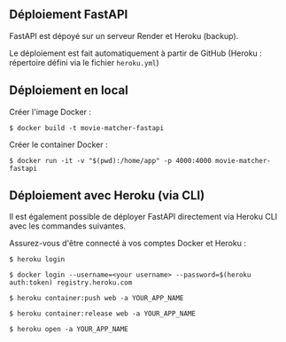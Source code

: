 ## Déploiement FastAPI

FastAPI est dépoyé sur un serveur Render et Heroku (backup). 

Le déploiement est fait automatiquement à partir de GitHub (Heroku : répertoire défini via le fichier `heroku.yml`)


## Déploiement en local

Créer l'image Docker : 

`$ docker build -t movie-matcher-fastapi`

Créer le container Docker : 

`$ docker run -it -v "$(pwd):/home/app" -p 4000:4000 movie-matcher-fastapi`


## Déploiement avec Heroku (via CLI)

Il est également possible de déployer FastAPI directement via Heroku CLI avec les commandes suivantes. 

Assurez-vous d'être connecté à vos comptes Docker et Heroku :  

`$ heroku login`

`$ docker login --username=<your username> --password=$(heroku auth:token) registry.heroku.com`

`$ heroku container:push web -a YOUR_APP_NAME`

`$ heroku container:release web -a YOUR_APP_NAME`

`$ heroku open -a YOUR_APP_NAME`